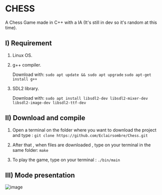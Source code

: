 # CHESS
A Chess Game made in C++ with a IA (It's still in dev so it's random at this time).

## I) Requirement
1. Linux OS.
2.  g++ compiler. 

    Download with: 
    ```sudo apt update && sudo apt upgrade``` 
    ```sudo apt-get install g++ ```

3. SDL2 library.

    Download with: 
    ```sudo apt install libsdl2-dev libsdl2-mixer-dev libsdl2-image-dev libsdl2-ttf-dev```
    
    




## II) Download and compile  
1. Open a terminal on the folder where you want to download the project and type : 
   ```git clone https://github.com/Eclairsombre/Chess.git```
2. After that , when files are downloaded , type on your terminal  in the same folder: 
   ```make```   
     
3. To play the game, type on your terminal : ```./bin/main```  
  

## III) Mode presentation

![image](https://github.com/Eclairsombre/Chess/assets/130174141/b1cf4dfc-ba4b-471a-a030-55b2f4d26589)

